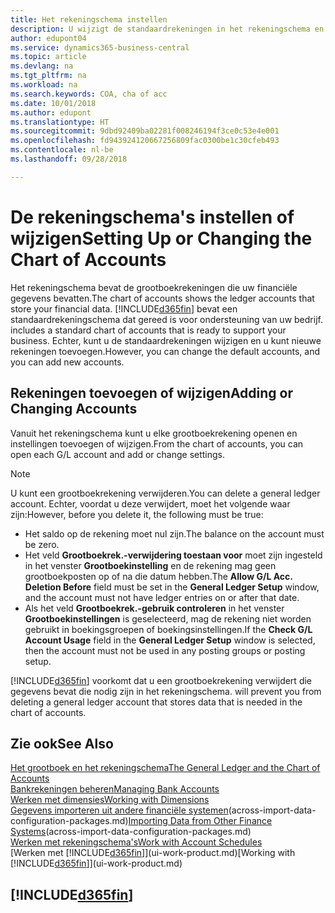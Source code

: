 ```yaml
---
title: Het rekeningschema instellen
description: U wijzigt de standaardrekeningen in het rekeningschema en u kunt nieuwe rekeningen toevoegen.
author: edupont04
ms.service: dynamics365-business-central
ms.topic: article
ms.devlang: na
ms.tgt_pltfrm: na
ms.workload: na
ms.search.keywords: COA, cha of acc
ms.date: 10/01/2018
ms.author: edupont
ms.translationtype: HT
ms.sourcegitcommit: 9dbd92409ba02281f008246194f3ce0c53e4e001
ms.openlocfilehash: fd943924120667256809fac0300be1c30cfeb493
ms.contentlocale: nl-be
ms.lasthandoff: 09/28/2018

---
```

# <a name="setting-up-or-changing-the-chart-of-accounts"></a><span data-ttu-id="b6585-103">De rekeningschema's instellen of wijzigen</span><span class="sxs-lookup"><span data-stu-id="b6585-103">Setting Up or Changing the Chart of Accounts</span></span>
<span data-ttu-id="b6585-104">Het rekeningschema bevat de grootboekrekeningen die uw financiële gegevens bevatten.</span><span class="sxs-lookup"><span data-stu-id="b6585-104">The chart of accounts shows the ledger accounts that store your financial data.</span></span> [!INCLUDE[d365fin](includes/d365fin_md.md)] <span data-ttu-id="b6585-105">bevat een standaardrekeningschema dat gereed is voor ondersteuning van uw bedrijf.</span><span class="sxs-lookup"><span data-stu-id="b6585-105"> includes a standard chart of accounts that is ready to support your business.</span></span>
<span data-ttu-id="b6585-106">Echter, kunt u de standaardrekeningen wijzigen en u kunt nieuwe rekeningen toevoegen.</span><span class="sxs-lookup"><span data-stu-id="b6585-106">However, you can change the default accounts, and you can add new accounts.</span></span>  

## <a name="adding-or-changing-accounts"></a><span data-ttu-id="b6585-107">Rekeningen toevoegen of wijzigen</span><span class="sxs-lookup"><span data-stu-id="b6585-107">Adding or Changing Accounts</span></span>
<span data-ttu-id="b6585-108">Vanuit het rekeningschema kunt u elke grootboekrekening openen en instellingen toevoegen of wijzigen.</span><span class="sxs-lookup"><span data-stu-id="b6585-108">From the chart of accounts, you can open each G/L account and add or change settings.</span></span>

> [!NOTE]  
>   <span data-ttu-id="b6585-109">U kunt een grootboekrekening verwijderen.</span><span class="sxs-lookup"><span data-stu-id="b6585-109">You can delete a general ledger account.</span></span> <span data-ttu-id="b6585-110">Echter, voordat u deze verwijdert, moet het volgende waar zijn:</span><span class="sxs-lookup"><span data-stu-id="b6585-110">However, before you delete it, the following must be true:</span></span>  

* <span data-ttu-id="b6585-111">Het saldo op de rekening moet nul zijn.</span><span class="sxs-lookup"><span data-stu-id="b6585-111">The balance on the account must be zero.</span></span>  
* <span data-ttu-id="b6585-112">Het veld **Grootboekrek.-verwijdering toestaan voor** moet zijn ingesteld in het venster **Grootboekinstelling** en de rekening mag geen grootboekposten op of na die datum hebben.</span><span class="sxs-lookup"><span data-stu-id="b6585-112">The **Allow G/L Acc. Deletion Before** field must be set in the **General Ledger Setup** window, and the account must not have ledger entries on or after that date.</span></span>  
* <span data-ttu-id="b6585-113">Als het veld **Grootboekrek.-gebruik controleren** in het venster **Grootboekinstellingen** is geselecteerd, mag de rekening niet worden gebruikt in boekingsgroepen of boekingsinstellingen.</span><span class="sxs-lookup"><span data-stu-id="b6585-113">If the **Check G/L Account Usage** field in the **General Ledger Setup** window is selected, then the account must not be used in any posting groups or posting setup.</span></span>  

[!INCLUDE[d365fin](includes/d365fin_md.md)] <span data-ttu-id="b6585-114">voorkomt dat u een grootboekrekening verwijdert die gegevens bevat die nodig zijn in het rekeningschema.</span><span class="sxs-lookup"><span data-stu-id="b6585-114"> will prevent you from deleting a general ledger account that stores data that is needed in the chart of accounts.</span></span>  

## <a name="see-also"></a><span data-ttu-id="b6585-115">Zie ook</span><span class="sxs-lookup"><span data-stu-id="b6585-115">See Also</span></span>
[<span data-ttu-id="b6585-116">Het grootboek en het rekeningschema</span><span class="sxs-lookup"><span data-stu-id="b6585-116">The General Ledger and the Chart of Accounts</span></span>](finance-general-ledger.md)  
[<span data-ttu-id="b6585-117">Bankrekeningen beheren</span><span class="sxs-lookup"><span data-stu-id="b6585-117">Managing Bank Accounts</span></span>](bank-manage-bank-accounts.md)  
[<span data-ttu-id="b6585-118">Werken met dimensies</span><span class="sxs-lookup"><span data-stu-id="b6585-118">Working with Dimensions</span></span>](finance-dimensions.md)  
<span data-ttu-id="b6585-119">[Gegevens importeren uit andere financiële systemen](across-import-data-configuration-packages.md)(across-import-data-configuration-packages.md)</span><span class="sxs-lookup"><span data-stu-id="b6585-119">[Importing Data from Other Finance Systems](across-import-data-configuration-packages.md)(across-import-data-configuration-packages.md)</span></span>  
[<span data-ttu-id="b6585-120">Werken met rekeningschema's</span><span class="sxs-lookup"><span data-stu-id="b6585-120">Work with Account Schedules</span></span>](bi-how-work-account-schedule.md)  
<span data-ttu-id="b6585-121">[Werken met [!INCLUDE[d365fin](includes/d365fin_md.md)]](ui-work-product.md)</span><span class="sxs-lookup"><span data-stu-id="b6585-121">[Working with [!INCLUDE[d365fin](includes/d365fin_md.md)]](ui-work-product.md)</span></span>  

## [!INCLUDE[d365fin](includes/free_trial_md.md)]

